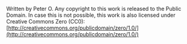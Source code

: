 Written by Peter O.  Any copyright to this work is released to the Public Domain.  In case this is not possible, this work is also licensed under Creative Commons Zero (CC0): [http://creativecommons.org/publicdomain/zero/1.0/](http://creativecommons.org/publicdomain/zero/1.0/)
